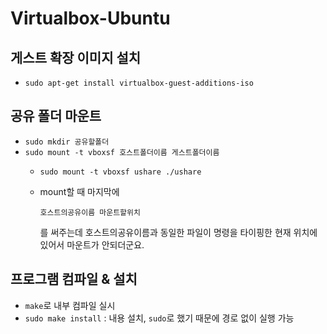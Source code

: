 # Virtualbox-Ubuntu

## 게스트 확장 이미지 설치

* `sudo apt-get install virtualbox-guest-additions-iso`

## 공유 폴더 마운트

* `sudo mkdir 공유할폴더`
* `sudo mount -t vboxsf 호스트폴더이름 게스트폴더이름`
  * `sudo mount -t vboxsf ushare ./ushare`
  * mount할 때 마지막에

    `호스트의공유이름 마운트할위치`

    를 써주는데 호스트의공유이름과 동일한 파일이 명령을 타이핑한 현재 위치에 있어서 마운트가 안되더군요.

## 프로그램 컴파일 & 설치

* `make`로 내부 컴파일 실시
* `sudo make install` : 내용 설치, `sudo`로 했기 때문에 경로 없이 실행 가능

